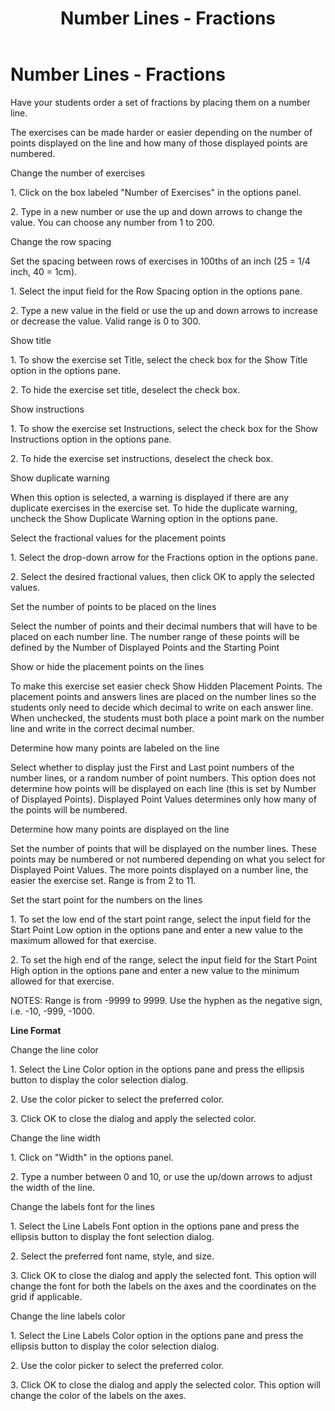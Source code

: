 ﻿---
title: Number Lines - Fractions
category: activities
---

# Number Lines - Fractions

Have your students order a set of fractions by placing them on a number line.

The exercises can be made harder or easier depending on the number of points displayed on the line and how many of those displayed points are numbered.

Change the number of exercises

1\. Click on the box labeled "Number of Exercises" in the options panel.

2\. Type in a new number or use the up and down arrows to change the value. You can choose any number from 1 to 200.

Change the row spacing

Set the spacing between rows of exercises in 100ths of an inch (25 = 1/4 inch, 40 = 1cm).

1\. Select the input field for the Row Spacing option in the options pane.

2\. Type a new value in the field or use the up and down arrows to increase or decrease the value. Valid range is 0 to 300.

Show title

1\. To show the exercise set Title, select the check box for the Show Title option in the options pane.

2\. To hide the exercise set title, deselect the check box.

Show instructions

1\. To show the exercise set Instructions, select the check box for the Show Instructions option in the options pane.

2\. To hide the exercise set instructions, deselect the check box.

Show duplicate warning

When this option is selected, a warning is displayed if there are any duplicate exercises in the exercise set. To hide the duplicate warning, uncheck the Show Duplicate Warning option in the options pane.

Select the fractional values for the placement points

1\. Select the drop-down arrow for the Fractions option in the options pane.

2\. Select the desired fractional values, then click OK to apply the selected values.

Set the number of points to be placed on the lines

Select the number of points and their decimal numbers that will have to be placed on each number line. The number range of these points will be defined by the Number of Displayed Points and the Starting Point

Show or hide the placement points on the lines

To make this exercise set easier check Show Hidden Placement Points. The placement points and answers lines are placed on the number lines so the students only need to decide which decimal to write on each answer line. When unchecked, the students must both place a point mark on the number line and write in the correct decimal number.

Determine how many points are labeled on the line

Select whether to display just the First and Last point numbers of the number lines, or a random number of point numbers. This option does not determine how points will be displayed on each line (this is set by Number of Displayed Points). Displayed Point Values determines only how many of the points will be numbered.

Determine how many points are displayed on the line

Set the number of points that will be displayed on the number lines. These points may be numbered or not numbered depending on what you select for Displayed Point Values. The more points displayed on a number line, the easier the exercise set. Range is from 2 to 11.

Set the start point for the numbers on the lines

1\. To set the low end of the start point range, select the input field for the Start Point Low option in the options pane and enter a new value to the maximum allowed for that exercise.

2\. To set the high end of the range, select the input field for the Start Point High option in the options pane and enter a new value to the minimum allowed for that exercise.

NOTES: Range is from -9999 to 9999. Use the hyphen as the negative sign, i.e. -10, -999, -1000.

**Line Format**

Change the line color

1\. Select the Line Color option in the options pane and press the ellipsis button to display the color selection dialog.

2\. Use the color picker to select the preferred color.

3\. Click OK to close the dialog and apply the selected color.

Change the line width

1\. Click on "Width" in the options panel.

2\. Type a number between 0 and 10, or use the up/down arrows to adjust the width of the line.

Change the labels font for the lines

1\. Select the Line Labels Font option in the options pane and press the ellipsis button to display the font selection dialog.

2\. Select the preferred font name, style, and size.

3\. Click OK to close the dialog and apply the selected font. This option will change the font for both the labels on the axes and the coordinates on the grid if applicable.

Change the line labels color

1\. Select the Line Labels Color option in the options pane and press the ellipsis button to display the color selection dialog.

2\. Use the color picker to select the preferred color.

3\. Click OK to close the dialog and apply the selected color. This option will change the color of the labels on the axes.
